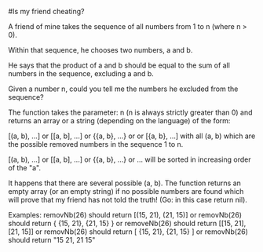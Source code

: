 #Is my friend cheating?

A friend of mine takes the sequence of all numbers from 1 to n (where n > 0).

Within that sequence, he chooses two numbers, a and b.

He says that the product of a and b should be equal to the sum of all numbers in the sequence, excluding a and b.

Given a number n, could you tell me the numbers he excluded from the sequence?

The function takes the parameter: n (n is always strictly greater than 0) and 
returns an array or a string (depending on the language) of the form:

[(a, b), ...] or [[a, b], ...] or {{a, b}, ...} or or [{a, b}, ...]
with all (a, b) which are the possible removed numbers in the sequence 1 to n.

[(a, b), ...] or [[a, b], ...] or {{a, b}, ...} or ... will be sorted in increasing order of the "a".

It happens that there are several possible (a, b). The function returns an empty array (or an empty string) if no possible numbers are found which will prove that my friend has not told the truth! (Go: in this case return nil).

Examples:
removNb(26) should return [(15, 21), (21, 15)]
or
removNb(26) should return { {15, 21}, {21, 15} }
or
removeNb(26) should return [[15, 21], [21, 15]]
or
removNb(26) should return [ {15, 21}, {21, 15} ]
or
removNb(26) should return "15 21, 21 15"